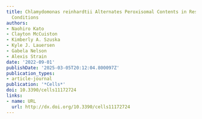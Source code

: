 ```yaml
---
title: Chlamydomonas reinhardtii Alternates Peroxisomal Contents in Response to Trophic
  Conditions
authors:
- Naohiro Kato
- Clayton McCuiston
- Kimberly A. Szuska
- Kyle J. Lauersen
- Gabela Nelson
- Alexis Strain
date: '2022-09-01'
publishDate: '2025-03-05T20:12:04.800097Z'
publication_types:
- article-journal
publication: '*Cells*'
doi: 10.3390/cells11172724
links:
- name: URL
  url: http://dx.doi.org/10.3390/cells11172724
---
```

